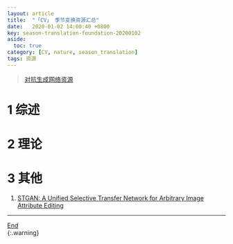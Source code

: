 ```yaml
---
layout: article
title:  "「CV」 季节变换资源汇总"
date:   2020-01-02 14:00:40 +0800
key: season-translation-foundation-20200102
aside:
  toc: true
category: [CV, nature, season_translation]
tags: 资源
---
```

<span id='head'></span>  
>[对抗生成网络资源](/dl/gan/2019/03/26/foundation.html)   

<!--more-->


# 1 综述

# 2 理论

# 3 其他
1. [STGAN: A Unified Selective Transfer Network for Arbitrary Image Attribute Editing](/cv/human/facial_attribute_editing/2019/10/09/foundation.html/#STGAN)       

-------------------  
[End](#head)   
{:.warning}  
